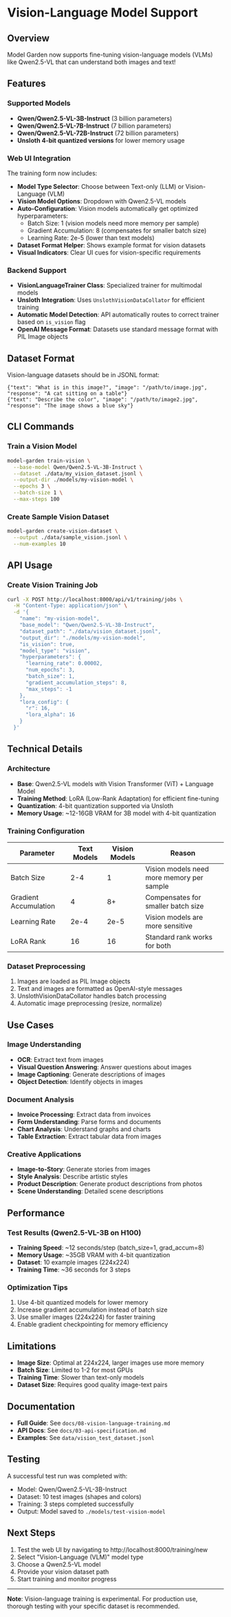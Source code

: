 # Vision-Language Model Support

## Overview

Model Garden now supports fine-tuning vision-language models (VLMs) like Qwen2.5-VL that can understand both images and text!

## Features

### Supported Models
- **Qwen/Qwen2.5-VL-3B-Instruct** (3 billion parameters)
- **Qwen/Qwen2.5-VL-7B-Instruct** (7 billion parameters)
- **Qwen/Qwen2.5-VL-72B-Instruct** (72 billion parameters)
- **Unsloth 4-bit quantized versions** for lower memory usage

### Web UI Integration

The training form now includes:
- **Model Type Selector**: Choose between Text-only (LLM) or Vision-Language (VLM)
- **Vision Model Options**: Dropdown with Qwen2.5-VL models
- **Auto-Configuration**: Vision models automatically get optimized hyperparameters:
  - Batch Size: 1 (vision models need more memory per sample)
  - Gradient Accumulation: 8 (compensates for smaller batch size)
  - Learning Rate: 2e-5 (lower than text models)
- **Dataset Format Helper**: Shows example format for vision datasets
- **Visual Indicators**: Clear UI cues for vision-specific requirements

### Backend Support

- **VisionLanguageTrainer Class**: Specialized trainer for multimodal models
- **Unsloth Integration**: Uses `UnslothVisionDataCollator` for efficient training
- **Automatic Model Detection**: API automatically routes to correct trainer based on `is_vision` flag
- **OpenAI Message Format**: Datasets use standard message format with PIL Image objects

## Dataset Format

Vision-language datasets should be in JSONL format:

```jsonl
{"text": "What is in this image?", "image": "/path/to/image.jpg", "response": "A cat sitting on a table"}
{"text": "Describe the color", "image": "/path/to/image2.jpg", "response": "The image shows a blue sky"}
```

## CLI Commands

### Train a Vision Model
```bash
model-garden train-vision \
  --base-model Qwen/Qwen2.5-VL-3B-Instruct \
  --dataset ./data/my_vision_dataset.jsonl \
  --output-dir ./models/my-vision-model \
  --epochs 3 \
  --batch-size 1 \
  --max-steps 100
```

### Create Sample Vision Dataset
```bash
model-garden create-vision-dataset \
  --output ./data/sample_vision.jsonl \
  --num-examples 10
```

## API Usage

### Create Vision Training Job

```bash
curl -X POST http://localhost:8000/api/v1/training/jobs \
  -H "Content-Type: application/json" \
  -d '{
    "name": "my-vision-model",
    "base_model": "Qwen/Qwen2.5-VL-3B-Instruct",
    "dataset_path": "./data/vision_dataset.jsonl",
    "output_dir": "./models/my-vision-model",
    "is_vision": true,
    "model_type": "vision",
    "hyperparameters": {
      "learning_rate": 0.00002,
      "num_epochs": 3,
      "batch_size": 1,
      "gradient_accumulation_steps": 8,
      "max_steps": -1
    },
    "lora_config": {
      "r": 16,
      "lora_alpha": 16
    }
  }'
```

## Technical Details

### Architecture
- **Base**: Qwen2.5-VL models with Vision Transformer (ViT) + Language Model
- **Training Method**: LoRA (Low-Rank Adaptation) for efficient fine-tuning
- **Quantization**: 4-bit quantization supported via Unsloth
- **Memory Usage**: ~12-16GB VRAM for 3B model with 4-bit quantization

### Training Configuration
| Parameter | Text Models | Vision Models | Reason |
|-----------|------------|---------------|---------|
| Batch Size | 2-4 | 1 | Vision models need more memory per sample |
| Gradient Accumulation | 4 | 8+ | Compensates for smaller batch size |
| Learning Rate | 2e-4 | 2e-5 | Vision models are more sensitive |
| LoRA Rank | 16 | 16 | Standard rank works for both |

### Dataset Preprocessing
1. Images are loaded as PIL Image objects
2. Text and images are formatted as OpenAI-style messages
3. UnslothVisionDataCollator handles batch processing
4. Automatic image preprocessing (resize, normalize)

## Use Cases

### Image Understanding
- **OCR**: Extract text from images
- **Visual Question Answering**: Answer questions about images
- **Image Captioning**: Generate descriptions of images
- **Object Detection**: Identify objects in images

### Document Analysis
- **Invoice Processing**: Extract data from invoices
- **Form Understanding**: Parse forms and documents
- **Chart Analysis**: Understand graphs and charts
- **Table Extraction**: Extract tabular data from images

### Creative Applications
- **Image-to-Story**: Generate stories from images
- **Style Analysis**: Describe artistic styles
- **Product Description**: Generate product descriptions from photos
- **Scene Understanding**: Detailed scene descriptions

## Performance

### Test Results (Qwen2.5-VL-3B on H100)
- **Training Speed**: ~12 seconds/step (batch_size=1, grad_accum=8)
- **Memory Usage**: ~35GB VRAM with 4-bit quantization
- **Dataset**: 10 example images (224x224)
- **Training Time**: ~36 seconds for 3 steps

### Optimization Tips
1. Use 4-bit quantized models for lower memory
2. Increase gradient accumulation instead of batch size
3. Use smaller images (224x224) for faster training
4. Enable gradient checkpointing for memory efficiency

## Limitations

- **Image Size**: Optimal at 224x224, larger images use more memory
- **Batch Size**: Limited to 1-2 for most GPUs
- **Training Time**: Slower than text-only models
- **Dataset Size**: Requires good quality image-text pairs

## Documentation

- **Full Guide**: See `docs/08-vision-language-training.md`
- **API Docs**: See `docs/03-api-specification.md`
- **Examples**: See `data/vision_test_dataset.jsonl`

## Testing

A successful test run was completed with:
- Model: Qwen/Qwen2.5-VL-3B-Instruct
- Dataset: 10 test images (shapes and colors)
- Training: 3 steps completed successfully
- Output: Model saved to `./models/test-vision-model`

## Next Steps

1. Test the web UI by navigating to http://localhost:8000/training/new
2. Select "Vision-Language (VLM)" model type
3. Choose a Qwen2.5-VL model
4. Provide your vision dataset path
5. Start training and monitor progress

---

**Note**: Vision-language training is experimental. For production use, thorough testing with your specific dataset is recommended.
